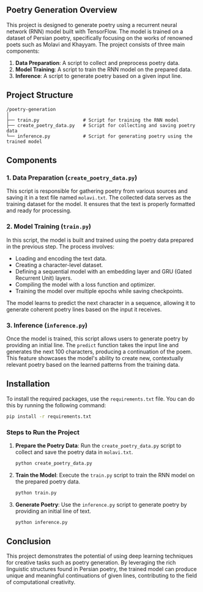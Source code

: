 ## Poetry Generation Overview
This project is designed to generate poetry using a recurrent neural network (RNN) model built with TensorFlow. The model is trained on a dataset of Persian poetry, specifically focusing on the works of renowned poets such as Molavi and Khayyam. The project consists of three main components:

1. **Data Preparation**: A script to collect and preprocess poetry data.
2. **Model Training**: A script to train the RNN model on the prepared data.
3. **Inference**: A script to generate poetry based on a given input line.

## Project Structure
```
/poetry-generation
│
├── train.py                # Script for training the RNN model
├── create_poetry_data.py   # Script for collecting and saving poetry data
└── inference.py            # Script for generating poetry using the trained model
```

## Components

### 1. Data Preparation (`create_poetry_data.py`)
This script is responsible for gathering poetry from various sources and saving it in a text file named `molavi.txt`. The collected data serves as the training dataset for the model. It ensures that the text is properly formatted and ready for processing.

### 2. Model Training (`train.py`)
In this script, the model is built and trained using the poetry data prepared in the previous step. The process involves:

- Loading and encoding the text data.
- Creating a character-level dataset.
- Defining a sequential model with an embedding layer and GRU (Gated Recurrent Unit) layers.
- Compiling the model with a loss function and optimizer.
- Training the model over multiple epochs while saving checkpoints.

The model learns to predict the next character in a sequence, allowing it to generate coherent poetry lines based on the input it receives.

### 3. Inference (`inference.py`)
Once the model is trained, this script allows users to generate poetry by providing an initial line. The `predict` function takes the input line and generates the next 100 characters, producing a continuation of the poem. This feature showcases the model's ability to create new, contextually relevant poetry based on the learned patterns from the training data.

## Installation

To install the required packages, use the `requirements.txt` file. You can do this by running the following command:

```bash
pip install -r requirements.txt
```

### Steps to Run the Project

1. **Prepare the Poetry Data**:
   Run the `create_poetry_data.py` script to collect and save the poetry data in `molavi.txt`.

   ```bash
   python create_poetry_data.py
   ```

2. **Train the Model**:
   Execute the `train.py` script to train the RNN model on the prepared poetry data.

   ```bash
   python train.py
   ```

3. **Generate Poetry**:
   Use the `inference.py` script to generate poetry by providing an initial line of text.

   ```bash
   python inference.py
   ```

## Conclusion
This project demonstrates the potential of using deep learning techniques for creative tasks such as poetry generation. By leveraging the rich linguistic structures found in Persian poetry, the trained model can produce unique and meaningful continuations of given lines, contributing to the field of computational creativity. 

